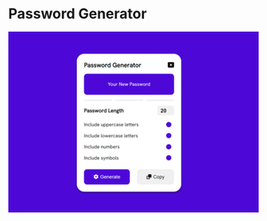 # Password Generator
![password gee](https://github.com/emiliaiwu/password_generator/blob/main/img/Screenshot.png)
